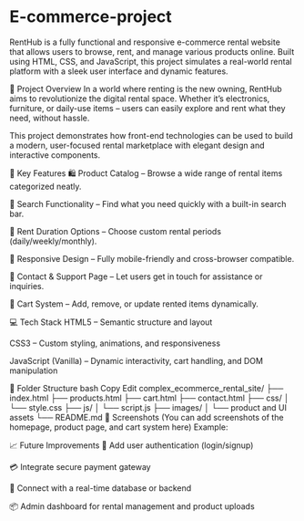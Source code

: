 # E-commerce-project
RentHub is a fully functional and responsive e-commerce rental website that allows users to browse, rent, and manage various products online. Built using HTML, CSS, and JavaScript, this project simulates a real-world rental platform with a sleek user interface and dynamic features.

🚀 Project Overview
In a world where renting is the new owning, RentHub aims to revolutionize the digital rental space. Whether it’s electronics, furniture, or daily-use items – users can easily explore and rent what they need, without hassle.

This project demonstrates how front-end technologies can be used to build a modern, user-focused rental marketplace with elegant design and interactive components.

🎯 Key Features
🛍️ Product Catalog – Browse a wide range of rental items categorized neatly.

🔎 Search Functionality – Find what you need quickly with a built-in search bar.

📅 Rent Duration Options – Choose custom rental periods (daily/weekly/monthly).

📱 Responsive Design – Fully mobile-friendly and cross-browser compatible.

💬 Contact & Support Page – Let users get in touch for assistance or inquiries.

🧾 Cart System – Add, remove, or update rented items dynamically.

💻 Tech Stack
HTML5 – Semantic structure and layout

CSS3 – Custom styling, animations, and responsiveness

JavaScript (Vanilla) – Dynamic interactivity, cart handling, and DOM manipulation

📂 Folder Structure
bash
Copy
Edit
complex_ecommerce_rental_site/
├── index.html
├── products.html
├── cart.html
├── contact.html
├── css/
│   └── style.css
├── js/
│   └── script.js
├── images/
│   └── product and UI assets
└── README.md
🌟 Screenshots
(You can add screenshots of the homepage, product page, and cart system here)
Example:

📈 Future Improvements
🔐 Add user authentication (login/signup)

💳 Integrate secure payment gateway

🧠 Connect with a real-time database or backend

📦 Admin dashboard for rental management and product uploads
